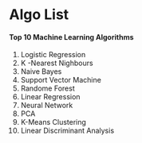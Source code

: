 # Algo List



#### **Top 10 Machine Learning Algorithms**

1. Logistic Regression
2. K -Nearest Nighbours
3. Naive Bayes
4. Support Vector Machine  
5. Randome Forest
6. Linear Regression
7. Neural Network
8. PCA
9. K-Means Clustering
10. Linear Discriminant Analysis

